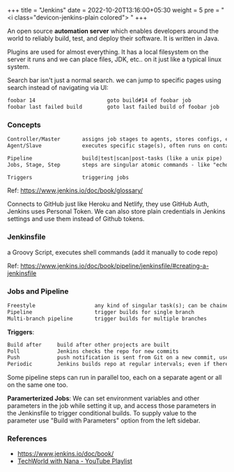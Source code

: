 +++
title = "Jenkins"
date =  2022-10-20T13:16:00+05:30
weight = 5
pre = "<i class=\"devicon-jenkins-plain colored\"></i> "
+++

An open source **automation server** which enables developers around the world to reliably build, test, and deploy their software. It is written in Java.

Plugins are used for almost everything. It has a local filesystem on the server it runs and we can place files, JDK, etc.. on it just like a typical linux system.

Search bar isn't just a normal search. we can jump to specific pages using search instead of navigating via UI:
```txt
foobar 14						goto build#14 of foobar job
foobar last failed build		goto last failed build of foobar job
```

### Concepts
```txt
Controller/Master		assigns job stages to agents, stores configs, etc..				
Agent/Slave				executes specific stage(s), often runs on containers

Pipeline				build|test|scan|post-tasks (like a unix pipe)
Jobs, Stage, Step		steps are singular atomic commands - like "echo" 

Triggers				triggering jobs
```

Ref: https://www.jenkins.io/doc/book/glossary/

Connects to GitHub just like Heroku and Netlify, they use GitHub Auth, Jenkins uses Personal Token. We can also store plain credentials in Jenkins settings and use them instead of Github tokens.

### Jenkinsfile
a Groovy Script, executes shell commands (add it manually to code repo)

Ref: https://www.jenkins.io/doc/book/pipeline/jenkinsfile/#creating-a-jenkinsfile

### Jobs and Pipeline
```txt
Freestyle					any kind of singular task(s); can be chained too 
Pipeline					trigger builds for single branch
Multi-branch pipeline		trigger builds for multiple branches
```

**Triggers**: 
```txt
Build after		build after other projects are built
Poll 			Jenkins checks the repo for new commits
Push			push notification is sent from Git on a new commit, uses GitHub hook
Periodic		Jenkins builds repo at regular intervals; even if there are no new commits
```
Some pipeline steps can run in parallel too, each on a separate agent or all on the same one too.

**Paramerterized Jobs**: We can set environment variables and other parameters in the job while setting it up, and access those parameters in the Jenkinsfile to trigger conditional builds. To supply value to the parameter use "Build with Parameters" option from the left sidebar.


### References
- https://www.jenkins.io/doc/book/
- [TechWorld with Nana - YouTube Playlist](https://www.youtube.com/playlist?list=PLy7NrYWoggjw_LIiDK1LXdNN82uYuuuiC)